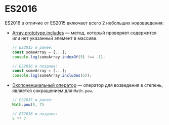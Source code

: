 # ES2016

ES2016 в отличие от ES2015 включает всего 2 небольших нововведения:
- [Array.prototype.includes][includes] — метод, который проверяет
  содержится или нет указанный элемент в массиве.

  ```javascript
  // ES2015 и ранее:
  const someArray = [...];
  console.log(someArray.indexOf(5) !== -1);

  // ES2016 и позднее:
  const someArray = [...];
  console.log(someArray.includes(5));
  ```

- [Экспоненциальный оператор][exponentiation] — оператор для возведения
  в степень, является сокращением для `Math.pow`.

  ```javascript
  // ES2015 и ранее:
  Math.pow(5, 7)

  // ES2016 и позднее:
  5 ** 7
  ```

[includes]: https://developer.mozilla.org/ru/docs/Web/JavaScript/Reference/Global_Objects/Array/includes
[exponentiation]: https://developer.mozilla.org/en-US/docs/Web/JavaScript/Reference/Operators/Arithmetic_Operators#Exponentiation_(**)
